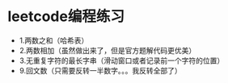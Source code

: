 # leetcode编程练习

- 1.两数之和（哈希表）
- 2.两数相加（虽然做出来了，但是官方题解代码更优美）
- 3.无重复字符的最长字串（滑动窗口或者记录前一个字符的位置）
- 9.回文数（只需要反转一半数字。。。我反转全部了）

